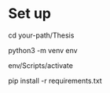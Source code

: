 # Set up
cd your-path/Thesis

python3 -m venv env

env/Scripts/activate

pip install -r requirements.txt